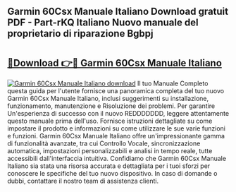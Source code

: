 ## Garmin 60Csx Manuale Italiano Download gratuit PDF - Part-rKQ Italiano Nuovo manuale del proprietario di riparazione Bgbpj

# <h2><a href="http://dffgzn.blite.top/?on=Garmin+60Csx+Manuale+Italiano">🔗Download 👉🔴 Garmin 60Csx Manuale Italiano</a></h2>

[![Garmin 60Csx Manuale Italiano download](https://i.imgur.com/lujVjoI.png)](http://dffgzn.blite.top/?on=Garmin+60Csx+Manuale+Italiano)
Il tuo Manuale Completo questa guida per l'utente fornisce una panoramica completa del tuo nuovo Garmin 60Csx Manuale Italiano, inclusi suggerimenti su installazione, funzionamento, manutenzione e Risoluzione dei problemi. Per garantire Un'esperienza di successo con il nuovo REDDDDDDD, leggere attentamente questo manuale prima dell'uso. Fornisce istruzioni dettagliate su come impostare il prodotto e informazioni su come utilizzare le sue varie funzioni e funzioni. Garmin 60Csx Manuale Italiano offre un'impressionante gamma di funzionalità avanzate, tra cui Controllo Vocale, sincronizzazione automatica, impostazioni personalizzabili e analisi in tempo reale, tutte accessibili dall'interfaccia intuitiva. Confidiamo che Garmin 60Csx Manuale Italiano sia stata una risorsa accurata e dettagliata per i tuoi sforzi per conoscere le specifiche del tuo nuovo dispositivo. In caso di domande o dubbi, contattare il nostro team di assistenza clienti.
